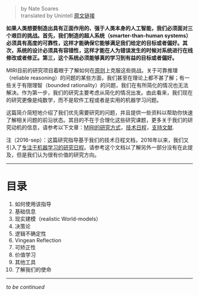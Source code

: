 > by Nate Soares  
> translated by Unintell
[原文链接](https://intelligence.org/research-guide/)


**如果人类想要制造出具有正面作用的、强于人类本身的人工智能，我们必须面对三个艰巨的挑战。首先，我们制造的超人系统（smarter-than-human systems）必须具有高度的可靠性，这样才能确保它能够满足我们给定的目标或者偏好。其次，系统的设计必须具有容错性，这样才能在人为错误发生的时候对系统进行在线修改或者修正。第三，这个系统必须能够真的学习到有益的目标或者偏好。**

MIRI目前的研究项目着眼于了解如何在[原则](https://intelligence.org/2015/07/27/miris-approach/)上克服这些挑战。关于可靠推理（reliable reasoning）的问题的某些方面，我们甚至在理论上都不甚了解；有一些关于有限理智（bounded rationality）的问题，我们在有所简化的情况也无法解决。作为第一步，我们的研究主要考虑从简化的情况出发。由此看来，我们现在的研究更像是纯数学，而不是软件工程或者是实用的机器学习问题。

这篇简介简短地介绍了我们优先需要研究的问题，并且提供一些资料以帮助你快速了解相关问题的前沿状态。其目的不在于合理化这些研究课题，更多关于我们的研究动机的信息，请参考以下文章：[MIRI的研究方式](https://intelligence.org/2015/07/27/miris-approach/)，[技术日程](http://intelligence.org/files/TechnicalAgenda.pdf)，[支持文献](http://intelligence.org/technical-agenda).

注（2016-sep）：这篇研究指导基于我们的技术日程文档，2016年以来，我们又引入了[专注于机器学习的研究日程](https://intelligence.org/files/AlignmentMachineLearning.pdf)。请参考这个文档以了解另外一部分没有在此提及，但是我们认为很有价值的研究方向。

---

# 目录 # 

1. 如何使用该指导  
2. 基础信息  
3. 现实建模（realistic World-models）  
4. 决策论  
5. 逻辑不确定性  
6. Vingean Reflection  
7. 可矫正性  
8. 价值学习  
9. 其他工具  
10. 了解我们的使命  

---




*to be continued*